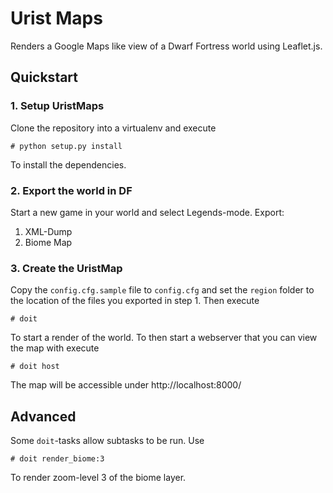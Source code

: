 Urist Maps
==========

Renders a Google Maps like view of a Dwarf Fortress world using Leaflet.js.

Quickstart
----------

### 1. Setup UristMaps

Clone the repository into a virtualenv and execute

    # python setup.py install

To install the dependencies.

### 2. Export the world in DF

Start a new game in your world and select Legends-mode. Export:

1. XML-Dump
2. Biome Map

### 3. Create the UristMap

Copy the `config.cfg.sample` file to `config.cfg` and set the `region` folder to the location of the files you exported in step 1. Then execute

    # doit

To start a render of the world. To then start a webserver that you can view the map with
execute

    # doit host

The map will be accessible under http://localhost:8000/

Advanced
--------

Some `doit`-tasks allow subtasks to be run. Use

    # doit render_biome:3

To render zoom-level 3 of the biome layer.

